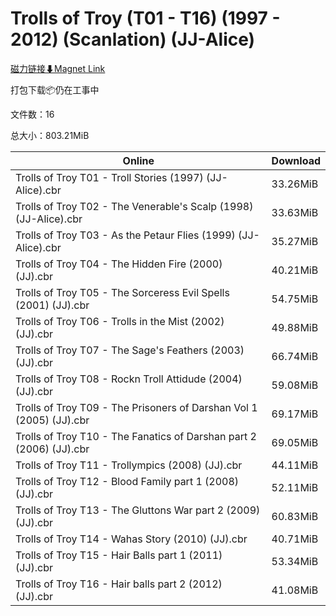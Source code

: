 # Trolls of Troy (T01 - T16) (1997 - 2012) (Scanlation) (JJ-Alice)

[磁力链接⬇Magnet Link](magnet:?xt=urn:btih:3629207861f4a949fab8a4465d1a63f4a2361d0c&dn=Trolls%20of%20Troy%20%28T01%20-%20T16%29%20%281997%20-%202012%29%20%28Scanlation%29%20%28JJ-Alice%29)

打包下载📦仍在工事中

文件数：16

总大小：803.21MiB

Online | Download
--- | ---
Trolls of Troy T01 - Troll Stories (1997) (JJ-Alice).cbr | 33.26MiB
Trolls of Troy T02 - The Venerable's Scalp (1998) (JJ-Alice).cbr | 33.63MiB
Trolls of Troy T03 - As the Petaur Flies (1999) (JJ-Alice).cbr | 35.27MiB
Trolls of Troy T04 - The Hidden Fire (2000) (JJ).cbr | 40.21MiB
Trolls of Troy T05 - The Sorceress Evil Spells (2001) (JJ).cbr | 54.75MiB
Trolls of Troy T06 - Trolls in the Mist (2002) (JJ).cbr | 49.88MiB
Trolls of Troy T07 - The Sage's Feathers (2003) (JJ).cbr | 66.74MiB
Trolls of Troy T08 - Rockn Troll Attidude (2004) (JJ).cbr | 59.08MiB
Trolls of Troy T09 - The Prisoners of Darshan Vol 1 (2005) (JJ).cbr | 69.17MiB
Trolls of Troy T10 - The Fanatics of Darshan part 2 (2006) (JJ).cbr | 69.05MiB
Trolls of Troy T11 - Trollympics (2008) (JJ).cbr | 44.11MiB
Trolls of Troy T12 - Blood Family part 1 (2008) (JJ).cbr | 52.11MiB
Trolls of Troy T13 - The Gluttons War part 2 (2009) (JJ).cbr | 60.83MiB
Trolls of Troy T14 - Wahas Story (2010) (JJ).cbr | 40.71MiB
Trolls of Troy T15 - Hair Balls part 1 (2011) (JJ).cbr | 53.34MiB
Trolls of Troy T16 - Hair balls part 2 (2012) (JJ).cbr | 41.08MiB